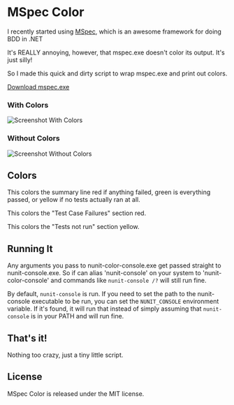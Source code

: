 MSpec Color
===========

I recently started using [MSpec][], which is an awesome framework for doing BDD in .NET

It's REALLY annoying, however, that mspec.exe doesn't color its output.  It's just silly!

So I made this quick and dirty script to wrap mspec.exe and print out colors.

[Download mspec.exe][download]

### With Colors

![Screenshot With Colors][with]

### Without Colors

![Screenshot Without Colors][without]

Colors
------

This colors the summary line red if anything failed, green is everything passed, or yellow if no tests actually ran at all.

This colors the "Test Case Failures" section red.

This colors the "Tests not run" section yellow.

Running It
----------

Any arguments you pass to nunit-color-console.exe get passed straight to nunit-console.exe.  So if can alias 'nunit-console' 
on your system to 'nunit-color-console' and commands like `nunit-console /?` will still run fine.

By default, `nunit-console` is run.  If you need to set the path to the nunit-console executable to be run, you can set the `NUNIT_CONSOLE` environment variable.  If it's found, it will run that instead of simply assuming that `nunit-console` is in your PATH and will run fine.

That's it!
----------

Nothing too crazy, just a tiny little script.

License
-------

MSpec Color is released under the MIT license.

[mspec]:    https://github.com/machine/machine.specifications
[download]: https://github.com/remi/mspec-color/raw/master/mspec-color.exe
[with]:     https://github.com/remi/mspec-color/raw/master/examples/with-color.png
[without]:  https://github.com/remi/mspec-color/raw/master/examples/without-color.png

